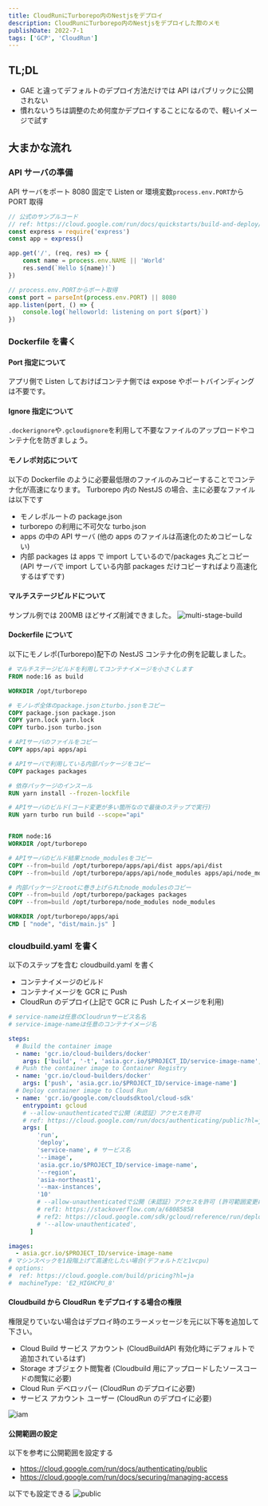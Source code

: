 ```yaml
---
title: CloudRunにTurborepo内のNestjsをデプロイ
description: CloudRunにTurborepo内のNestjsをデプロイした際のメモ
publishDate: 2022-7-1
tags: ['GCP', 'CloudRun']
---
```


## TL;DL

- GAE と違ってデフォルトのデプロイ方法だけでは API はパブリックに公開されない
- 慣れないうちは調整のため何度かデプロイすることになるので、軽いイメージで試す

## 大まかな流れ

### API サーバの準備

API サーバをポート 8080 固定で Listen or 環境変数`process.env.PORT`から PORT 取得

```ts
// 公式のサンプルコード
// ref: https://cloud.google.com/run/docs/quickstarts/build-and-deploy/deploy-nodejs-service
const express = require('express')
const app = express()

app.get('/', (req, res) => {
	const name = process.env.NAME || 'World'
	res.send(`Hello ${name}!`)
})

// process.env.PORTからポート取得
const port = parseInt(process.env.PORT) || 8080
app.listen(port, () => {
	console.log(`helloworld: listening on port ${port}`)
})
```

### Dockerfile を書く

#### Port 指定について

アプリ側で Listen しておけばコンテナ側では expose やポートバインディングは不要です。

#### Ignore 指定について

`.dockerignore`や`.gcloudignore`を利用して不要なファイルのアップロードやコンテナ化を防ぎましょう。

#### モノレポ対応について

以下の Dockerfile のように必要最低限のファイルのみコピーすることでコンテナ化が高速になります。
Turborepo 内の NestJS の場合、主に必要なファイルは以下です

- モノレポルートの package.json
- turborepo の利用に不可欠な turbo.json
- apps の中の API サーバ (他の apps のファイルは高速化のためコピーしない)
- 内部 packages は apps で import しているので/packages 丸ごとコピー  
  (API サーバで import している内部 packages だけコピーすればより高速化するはずです)

#### マルチステージビルドについて

サンプル例では 200MB ほどサイズ削減できました。
![multi-stage-build](/posts/cloudrun/multi-stage-build.png)

#### Dockerfile について

以下にモノレポ(Turborepo)配下の NestJS コンテナ化の例を記載しました。

```dockerfile
# マルチステージビルドを利用してコンテナイメージを小さくします
FROM node:16 as build

WORKDIR /opt/turborepo

# モノレポ全体のpackage.jsonとturbo.jsonをコピー
COPY package.json package.json
COPY yarn.lock yarn.lock
COPY turbo.json turbo.json

# APIサーバのファイルをコピー
COPY apps/api apps/api

# APIサーバで利用している内部パッケージをコピー
COPY packages packages

# 依存パッケージのインスール
RUN yarn install --frozen-lockfile

# APIサーバのビルド(コード変更が多い箇所なので最後のステップで実行)
RUN yarn turbo run build --scope="api"


FROM node:16
WORKDIR /opt/turborepo

# APIサーバのビルド結果とnode_modulesをコピー
COPY --from=build /opt/turborepo/apps/api/dist apps/api/dist
COPY --from=build /opt/turborepo/apps/api/node_modules apps/api/node_modules

# 内部パッケージとrootに巻き上げられたnode_modulesのコピー
COPY --from=build /opt/turborepo/packages packages
COPY --from=build /opt/turborepo/node_modules node_modules

WORKDIR /opt/turborepo/apps/api
CMD [ "node", "dist/main.js" ]
```

### cloudbuild.yaml を書く

以下のステップを含む cloudbuild.yaml を書く

- コンテナイメージのビルド
- コンテナイメージを GCR に Push
- CloudRun のデプロイ(上記で GCR に Push したイメージを利用)

```yaml
# service-nameは任意のCloudrunサービス名名
# service-image-nameは任意のコンテナイメージ名

steps:
  # Build the container image
  - name: 'gcr.io/cloud-builders/docker'
    args: ['build', '-t', 'asia.gcr.io/$PROJECT_ID/service-image-name', '.']
  # Push the container image to Container Registry
  - name: 'gcr.io/cloud-builders/docker'
    args: ['push', 'asia.gcr.io/$PROJECT_ID/service-image-name']
  # Deploy container image to Cloud Run
  - name: 'gcr.io/google.com/cloudsdktool/cloud-sdk'
    entrypoint: gcloud
    # --allow-unauthenticatedで公開（未認証）アクセスを許可
    # ref: https://cloud.google.com/run/docs/authenticating/public?hl=ja#command-line
    args: [
        'run',
        'deploy',
        'service-name', # サービス名
        '--image',
        'asia.gcr.io/$PROJECT_ID/service-image-name',
        '--region',
        'asia-northeast1',
        '--max-instances',
        '10'
        # --allow-unauthenticatedで公開（未認証）アクセスを許可 (許可範囲変更には初回デプロイ後数分かかる)出来るはずだが以下理由で適用されない場合があるためGUI等で設定
        # ref1: https://stackoverflow.com/a/68085858
        # ref2: https://cloud.google.com/sdk/gcloud/reference/run/deploy
        # '--allow-unauthenticated',
      ]

images:
  - asia.gcr.io/$PROJECT_ID/service-image-name
# マシンスペックを1段階上げて高速化したい場合(デフォルトだと1vcpu)
# options:
#  ref: https://cloud.google.com/build/pricing?hl=ja
#  machineType: 'E2_HIGHCPU_8'
```

#### Cloudbuild から CloudRun をデプロイする場合の権限

権限足りていない場合はデプロイ時のエラーメッセージを元に以下等を追加して下さい。

- Cloud Build サービス アカウント (CloudBuildAPI 有効化時にデフォルトで追加されているはず)
- Storage オブジェクト閲覧者 (Cloudbuild 用にアップロードしたソースコードの閲覧に必要)
- Cloud Run デベロッパー (CloudRun のデプロイに必要)
- サービス アカウント ユーザー (CloudRun のデプロイに必要)

![iam](/posts/cloudrun/iam.png)

#### 公開範囲の設定

以下を参考に公開範囲を設定する

- https://cloud.google.com/run/docs/authenticating/public
- https://cloud.google.com/run/docs/securing/managing-access

以下でも設定できる
![public](/posts/cloudrun/public.png)
